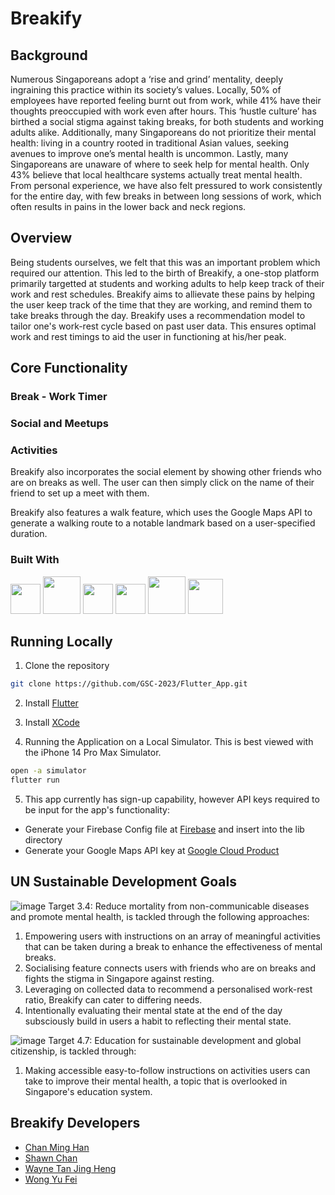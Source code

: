 # Breakify

## Background

Numerous Singaporeans adopt a ‘rise and grind’ mentality, deeply ingraining this practice within its society’s values. Locally, 50% of employees have reported feeling burnt out from work, while 41% have their thoughts preoccupied with work even after hours. This ‘hustle culture’ has birthed a social stigma against taking breaks, for both students and working adults alike. Additionally, many Singaporeans do not prioritize their mental health: living in a country rooted in traditional Asian values, seeking avenues to improve one’s mental health is uncommon. Lastly, many Singaporeans are unaware of where to seek help for mental health. Only 43% believe that local healthcare systems actually treat mental health. From personal experience, we have also felt pressured to work consistently for the entire day, with few breaks in between long sessions of work, which often results in pains in the lower back and neck regions.

## Overview

Being students ourselves, we felt that this was an important problem which required our attention. This led to the birth of Breakify, a one-stop platform  primarily targetted at students and working adults to help keep track of their work and rest schedules. Breakify aims to allievate these pains by helping the user keep track of the time that they are working, and remind them to take breaks through the day. Breakify uses a recommendation model to tailor one's work-rest cycle based on past user data. This ensures optimal work and rest timings to aid the user in functioning at his/her peak. 

## Core Functionality

### Break - Work Timer


### Social and Meetups


### Activities




Breakify also incorporates the social element by showing other friends who are on breaks as well. The user can then simply click on the name of their friend to set up a meet with them.

Breakify also features a walk feature, which uses the Google Maps API to generate a walking route to a notable landmark based on a user-specified duration.

### Built With
<div display:flex>
  <img src="https://user-images.githubusercontent.com/77315991/228887687-b1a889d8-f944-4b93-b3a7-4217b281fbe6.svg" width="48">
  <img src="https://user-images.githubusercontent.com/77315991/228889729-a5ef322c-07cd-40f3-a535-9d4802d3462c.svg" width="60">
  <img src="https://user-images.githubusercontent.com/77315991/228887802-fa5c231a-23f9-4434-b500-099d03aa8d93.svg" width="48">
  <img src="https://user-images.githubusercontent.com/77315991/228890013-858db7d2-02d6-4f88-bc14-3293185a353d.svg" width="48">
  <img src="https://user-images.githubusercontent.com/77315991/228890051-3404b183-3cec-4a78-9e3a-b85a49a2781c.svg" width="60">
  <img src="https://upload.wikimedia.org/wikipedia/commons/8/84/Spotify_icon.svg" width="56">
</div>

## Running Locally

1. Clone the repository

```sh
git clone https://github.com/GSC-2023/Flutter_App.git
```

2. Install [Flutter](https://docs.flutter.dev/get-started/install)

3. Install [XCode](https://www.freecodecamp.org/news/how-to-download-and-install-xcode/)

4. Running the Application on a Local Simulator. This is best viewed with the iPhone 14 Pro Max Simulator.
```sh
open -a simulator 
flutter run
```
5. This app currently has sign-up capability, however API keys required to be input for the app's functionality:
* Generate your Firebase Config file at [Firebase](https://firebase.google.com) and insert into the lib directory
* Generate your Google Maps API key at [Google Cloud Product](https://cloud.google.com)


## UN Sustainable Development Goals
![image](https://user-images.githubusercontent.com/77315991/228859088-62662343-3e8f-46b2-a487-35aa4912fc5b.png)
Target 3.4: Reduce mortality from non-communicable diseases and promote mental health, is tackled through 
the following approaches:
1. Empowering users with instructions on an array of meaningful activities that can be taken during a break to enhance the effectiveness of mental breaks.
2. Socialising feature connects users with friends who are on breaks and fights the stigma in Singapore against resting.
3. Leveraging on collected data to recommend a personalised work-rest ratio, Breakify can cater to differing needs.
4. Intentionally evaluating their mental state at the end of the day subsciously build in users a habit to reflecting their mental state.


![image](https://user-images.githubusercontent.com/77315991/228859300-4aae893d-df75-4d29-80a0-3832dd0b0107.png)
Target 4.7: Education for sustainable development and global citizenship, is tackled through: 
1. Making accessible easy-to-follow instructions on activities users can take to improve their mental health, a topic that is overlooked in Singapore's education system. 

## Breakify Developers
- [Chan Ming Han](https://github.com/minghancmh)
- [Shawn Chan](https://github.com/shawnkchan)
- [Wayne Tan Jing Heng](https://github.com/waynetanjingheng)
- [Wong Yu Fei](https://github.com/Ranchu2000)
